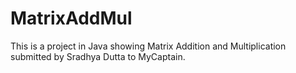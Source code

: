 # MatrixAddMul
This is a project in Java showing Matrix Addition and Multiplication submitted by Sradhya Dutta to MyCaptain.

